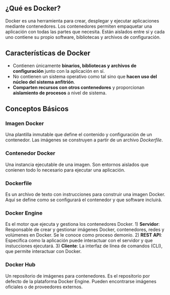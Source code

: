 ## ¿Qué es Docker?
Docker es una herramienta para crear, desplegar y ejecutar aplicaciones mediante contenedores.
Los contenedores permiten empaquetar una aplicación con todas las partes que necesita. 
Están aislados entre sí y cada uno contiene su propio software, bibliotecas y archivos de configuración.

## Características de Docker
* Contienen únicamente **binarios, bibliotecas y archivos de configuración** junto con la aplicación en sí.
* No contienen un sistema operativo como tal sino que **hacen uso del núcleo del sistema anfitrión**.
* **Comparten recursos con otros contenedores** y proporcionan **aislamiento de procesos** a nivel de sistema.

## Conceptos Básicos
### Imagen Docker
Una plantilla inmutable que define el contenido y configuración de un contenedor. Las imágenes se construyen a partir de un archivo _Dockerfile_.
### Contenedor Docker
Una instancia ejecutable de una imagen. Son entornos aislados que conienen todo lo necesario para ejecutar una aplicación.
### Dockerfile
Es un archivo de texto con instrucciones para construir una imagen Docker.
Aquí se define como se configurará el contenedor y que software incluirá.
### Docker Engine
Es el motor que ejecuta y gestiona los contenedores Docker.
    1) **Servidor**: Responsable de crear y gestionar imágenes Docker, contenedores, redes y volúmenes en Docker. Se le conoce como proceso demonio.
    2) **REST API**: Especifica como la aplicación puede interactuar con el servidor y que instucciones ejecutará.
    3) **Cliente**: La interfaz de línea de comandos (CLI), que permite interactuar con Docker.
### Docker Hub
Un repositorio de imágenes para contenedores. Es el repositorio por defecto de la plataforma Docker Engine. Pueden encontrarse imágenes oficiales o de proveedores externos.


